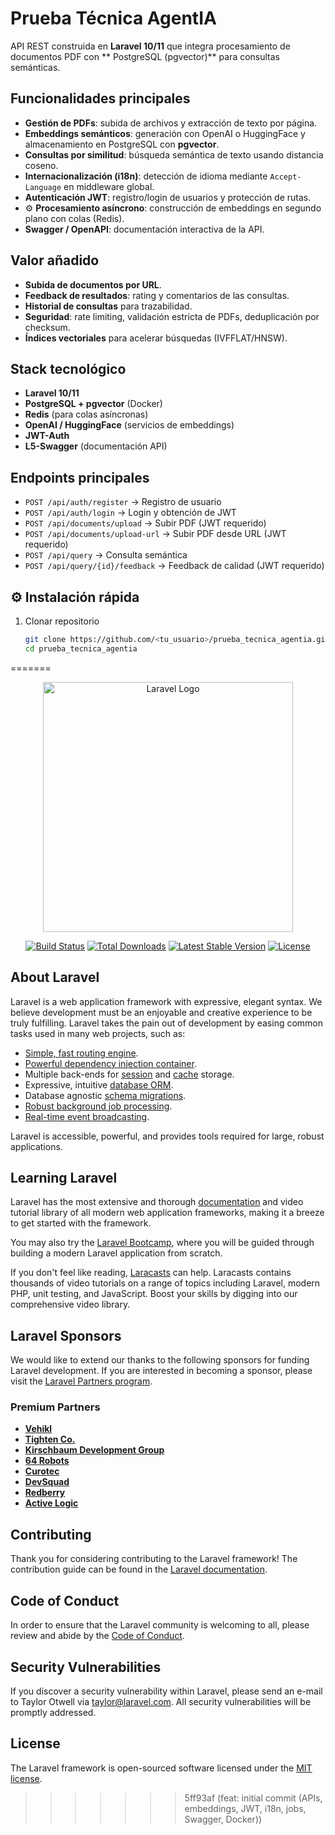 
# Prueba Técnica AgentIA

API REST construida en **Laravel 10/11** que integra procesamiento de documentos PDF con ** PostgreSQL (pgvector)** para consultas semánticas.

##  Funcionalidades principales
-  **Gestión de PDFs**: subida de archivos y extracción de texto por página.  
-  **Embeddings semánticos**: generación con OpenAI o HuggingFace y almacenamiento en PostgreSQL con **pgvector**.  
-  **Consultas por similitud**: búsqueda semántica de texto usando distancia coseno.  
-  **Internacionalización (i18n)**: detección de idioma mediante `Accept-Language` en middleware global.  
-  **Autenticación JWT**: registro/login de usuarios y protección de rutas.  
- ⚙ **Procesamiento asíncrono**: construcción de embeddings en segundo plano con colas (Redis).  
-  **Swagger / OpenAPI**: documentación interactiva de la API.  

##  Valor añadido
-  **Subida de documentos por URL**.  
-  **Feedback de resultados**: rating y comentarios de las consultas.  
-  **Historial de consultas** para trazabilidad.  
-  **Seguridad**: rate limiting, validación estricta de PDFs, deduplicación por checksum.  
-  **Índices vectoriales** para acelerar búsquedas (IVFFLAT/HNSW).  

##  Stack tecnológico
- **Laravel 10/11**  
- **PostgreSQL + pgvector** (Docker)  
- **Redis** (para colas asíncronas)  
- **OpenAI / HuggingFace** (servicios de embeddings)  
- **JWT-Auth**  
- **L5-Swagger** (documentación API)  

##  Endpoints principales
- `POST /api/auth/register` → Registro de usuario  
- `POST /api/auth/login` → Login y obtención de JWT  
- `POST /api/documents/upload` → Subir PDF (JWT requerido)  
- `POST /api/documents/upload-url` → Subir PDF desde URL (JWT requerido)  
- `POST /api/query` → Consulta semántica  
- `POST /api/query/{id}/feedback` → Feedback de calidad (JWT requerido)  

## ⚙ Instalación rápida
1. Clonar repositorio  
   ```bash
   git clone https://github.com/<tu_usuario>/prueba_tecnica_agentia.git
   cd prueba_tecnica_agentia
=======
<p align="center"><a href="https://laravel.com" target="_blank"><img src="https://raw.githubusercontent.com/laravel/art/master/logo-lockup/5%20SVG/2%20CMYK/1%20Full%20Color/laravel-logolockup-cmyk-red.svg" width="400" alt="Laravel Logo"></a></p>

<p align="center">
<a href="https://github.com/laravel/framework/actions"><img src="https://github.com/laravel/framework/workflows/tests/badge.svg" alt="Build Status"></a>
<a href="https://packagist.org/packages/laravel/framework"><img src="https://img.shields.io/packagist/dt/laravel/framework" alt="Total Downloads"></a>
<a href="https://packagist.org/packages/laravel/framework"><img src="https://img.shields.io/packagist/v/laravel/framework" alt="Latest Stable Version"></a>
<a href="https://packagist.org/packages/laravel/framework"><img src="https://img.shields.io/packagist/l/laravel/framework" alt="License"></a>
</p>

## About Laravel

Laravel is a web application framework with expressive, elegant syntax. We believe development must be an enjoyable and creative experience to be truly fulfilling. Laravel takes the pain out of development by easing common tasks used in many web projects, such as:

- [Simple, fast routing engine](https://laravel.com/docs/routing).
- [Powerful dependency injection container](https://laravel.com/docs/container).
- Multiple back-ends for [session](https://laravel.com/docs/session) and [cache](https://laravel.com/docs/cache) storage.
- Expressive, intuitive [database ORM](https://laravel.com/docs/eloquent).
- Database agnostic [schema migrations](https://laravel.com/docs/migrations).
- [Robust background job processing](https://laravel.com/docs/queues).
- [Real-time event broadcasting](https://laravel.com/docs/broadcasting).

Laravel is accessible, powerful, and provides tools required for large, robust applications.

## Learning Laravel

Laravel has the most extensive and thorough [documentation](https://laravel.com/docs) and video tutorial library of all modern web application frameworks, making it a breeze to get started with the framework.

You may also try the [Laravel Bootcamp](https://bootcamp.laravel.com), where you will be guided through building a modern Laravel application from scratch.

If you don't feel like reading, [Laracasts](https://laracasts.com) can help. Laracasts contains thousands of video tutorials on a range of topics including Laravel, modern PHP, unit testing, and JavaScript. Boost your skills by digging into our comprehensive video library.

## Laravel Sponsors

We would like to extend our thanks to the following sponsors for funding Laravel development. If you are interested in becoming a sponsor, please visit the [Laravel Partners program](https://partners.laravel.com).

### Premium Partners

- **[Vehikl](https://vehikl.com)**
- **[Tighten Co.](https://tighten.co)**
- **[Kirschbaum Development Group](https://kirschbaumdevelopment.com)**
- **[64 Robots](https://64robots.com)**
- **[Curotec](https://www.curotec.com/services/technologies/laravel)**
- **[DevSquad](https://devsquad.com/hire-laravel-developers)**
- **[Redberry](https://redberry.international/laravel-development)**
- **[Active Logic](https://activelogic.com)**

## Contributing

Thank you for considering contributing to the Laravel framework! The contribution guide can be found in the [Laravel documentation](https://laravel.com/docs/contributions).

## Code of Conduct

In order to ensure that the Laravel community is welcoming to all, please review and abide by the [Code of Conduct](https://laravel.com/docs/contributions#code-of-conduct).

## Security Vulnerabilities

If you discover a security vulnerability within Laravel, please send an e-mail to Taylor Otwell via [taylor@laravel.com](mailto:taylor@laravel.com). All security vulnerabilities will be promptly addressed.

## License

The Laravel framework is open-sourced software licensed under the [MIT license](https://opensource.org/licenses/MIT).
>>>>>>> 5ff93af (feat: initial commit (APIs, embeddings, JWT, i18n, jobs, Swagger, Docker))
